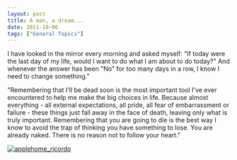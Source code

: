 ```yaml
---
layout: post
title: A man, a dream...
date: 2011-10-06
tags: ["General Topics"]
---
```


I have looked in the mirror every morning and asked myself: "If today were the last day of my life, would I want to do what I am about to do today?" And whenever the answer has been "No" for too many days in a row, I know I need to change something."

"Remembering that I'll be dead soon is the most important tool I've ever encountered to help me make the big choices in life. Because almost everything - all external expectations, all pride, all fear of embarrassment or failure - these things just fall away in the face of death, leaving only what is truly important. Remembering that you are going to die is the best way I know to avoid the trap of thinking you have something to lose. You are already naked. There is no reason not to follow your heart."

[![applehome_ricordo](http://giorgiolasala.azurewebsites.net/wp-content/uploads/2011/10/applehome.png "applehome_ricordo")](applehome.png)